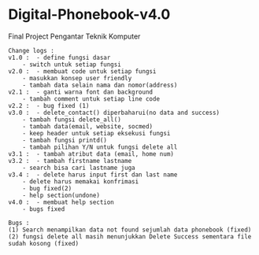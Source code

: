 # Digital-Phonebook-v4.0
Final Project Pengantar Teknik Komputer

	Change logs :
	v1.0 :	- define fungsi dasar
		- switch untuk setiap fungsi
	v2.0 :	- membuat code untuk setiap fungsi
		- masukkan konsep user friendly
		- tambah data selain nama dan nomor(address)
	v2.1 :  - ganti warna font dan background
		- tambah comment untuk setiap line code
	v2.2 : 	- bug fixed (1)
	v3.0 :	- delete_contact() diperbaharui(no data and success)
		- tambah fungsi delete_all()
		- tambah data(email, website, socmed)
		- keep header untuk setiap eksekusi fungsi
		- tambah fungsi printd()
		- tambah pilihan Y/N untuk fungsi delete all
	v3.1 :  - tambah atribut data (email, home num)
	v3.2 :  - tambah firstname lastname
		- search bisa cari lastname juga
	v3.4 :  - delete harus input first dan last name
		- delete harus memakai konfrimasi
		- bug fixed(2)
		- help section(undone)
	v4.0 : 	- membuat help section
		- bugs fixed
	
	Bugs :
	(1) Search menampilkan data not found sejumlah data phonebook (fixed)
	(2) fungsi delete all masih menunjukkan Delete Success sementara file sudah kosong (fixed)
